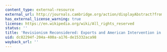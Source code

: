 ```yaml
---
content_type: external-resource
external_url: http://journals.cambridge.org/action/displayAbstract?fromPage=online&aid=991252
has_external_license_warning: true
license: https://en.wikipedia.org/wiki/All_rights_reserved
status: ''
title: 'Revisionism Reconsidered: Exports and American Intervention in World War I'
uid: dc82294f-204a-400a-a176-de15332aca98
wayback_url: ''
---
```

